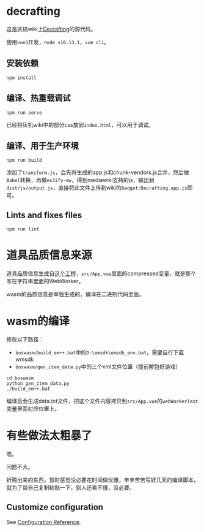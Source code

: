 # decrafting

这是灰机wiki上[Decrafting](https://isaac.huijiwiki.com/wiki/Decrafting)的源代码。

使用`vue3`开发，`node v16.13.1`，`vue cli`。

## 安装依赖
```
npm install
```

## 编译、热重载调试
```
npm run serve
```

已经将灰机wiki中的部分css放到`index.html`，可以用于调试。

## 编译、用于生产环境
```
npm run build
```

添加了`transform.js`，会先将生成的app.js和chunk-vendors.js合并，然后做`Babel`转换，再做`es3ify-mw`，得到mediawiki支持的js，输出到`dist/js/output.js`，直接将此文件上传到wiki的`Gadget:Decrafting.app.js`即可。

## Lints and fixes files
```
npm run lint
```
# 道具品质信息来源

道具品质信息生成自[这个工程](https://github.com/frto027/IsaacBagOfCraftingHuijiGadget)，`src/App.vue`里面的compressed变量，就是那个写在字符串里面的WebWorker。

wasm的品质信息是单独生成的，编译在二进制代码里面。

# wasm的编译

修改以下路径：
- `boswasm/build_em++.bat`中的`D:\emsdk\emsdk_env.bat`，需要自行下载wmsdk
- `boswasm/gen_item_data.py`中的三个xml文件位置（提前解包好游戏）

```
cd boswasm
python gen_item_data.py
./build_em++.bat
```

编译后会生成data.txt文件，把这个文件内容拷贝到`src/App.vue`的`webWorkerText`变量里面对应位置上。

# 有些做法太粗暴了

嗯。

问题不大。

折腾出来的东西，暂时感觉没必要花时间做优雅，辛辛苦苦写好几天的编译脚本，就为了替自己复制粘贴一下，别人还看不懂，没必要。
## Customize configuration
See [Configuration Reference](https://cli.vuejs.org/config/).
